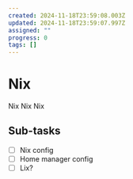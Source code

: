 ```yaml
---
created: 2024-11-18T23:59:08.003Z
updated: 2024-11-18T23:59:07.997Z
assigned: ""
progress: 0
tags: []
---
```


# Nix

Nix Nix Nix

## Sub-tasks

- [ ] Nix config
- [ ] Home manager config
- [ ] Lix?
